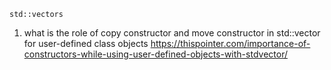     std::vectors
1) what is the role of copy constructor and move constructor in std::vector for user-defined class objects
    https://thispointer.com/importance-of-constructors-while-using-user-defined-objects-with-stdvector/